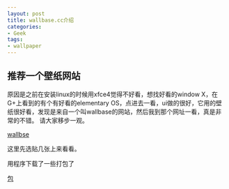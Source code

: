 ```yaml
---
layout: post
title: wallbase.cc介绍
categories:
- Geek
tags:
- wallpaper
---
```

## 推荐一个壁纸网站

原因是之前在安装linux的时候用xfce4觉得不好看，想找好看的window X，在G+上看到的有个有好看的elementary OS，点进去一看，ui做的很好，它用的壁纸很好看，发现是来自一个叫wallbase的网站，然后我到那个网址一看，真是非常的不错。
请大家移步一观。

[wallbse](www.wallbase.cc)

这里先选贴几张上来看看。

用程序下载了一些打包了

[包](http://www.pipipan.com/file/33851061)